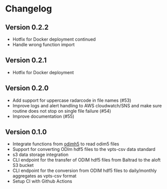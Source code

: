 # Changelog

## Version 0.2.2

- Hotfix for Docker deployment continued
- Handle wrong function import

## Version 0.2.1

- Hotfix for Docker deployment

## Version 0.2.0

- Add support for uppercase radarcode in file names (#53)
- Improve logs and alert handling to AWS cloudwatch/SNS and make sure routine does not stop on single file failure (#54)
- Improve documentation (#55)

## Version 0.1.0

- Integrate functions from [odimh5](https://pypi.org/project/odimh5) to read odim5 files
- Support for converting ODIm hdf5 files to the vpts-csv data standard
- s3 data storage integration
- CLI endpoint for the transfer of ODIM hdf5 files from Baltrad to the aloft S3 bucket
- CLI endpoint for the conversion from ODIM hdf5 files to daily/monthly aggregates as vpts-csv format
- Setup CI with Github Actions
